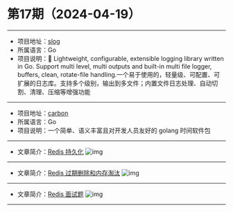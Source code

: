 # 第17期（2024-04-19）

---
- 项目地址：[slog](https://github.com/gookit/slog)
- 所属语言：Go
- 项目说明：📑 Lightweight, configurable, extensible logging library written in Go. Support multi level, multi outputs and built-in multi file logger, buffers, clean, rotate-file handling.一个易于使用的，轻量级、可配置、可扩展的日志库。支持多个级别，输出到多文件；内置文件日志处理、自动切割、清理、压缩等增强功能
---
- 项目地址：[carbon](https://github.com/golang-module/carbon)
- 所属语言：Go
- 项目说明：一个简单、语义丰富且对开发人员友好的 golang 时间软件包
---
- 文章简介：[Redis 持久化](https://dunwu.github.io/blog/pages/4de901/)
![img](/weekly/static/images/2024-04-19/1713511025.png)
---
- 文章简介：[Redis 过期删除和内存淘汰](https://dunwu.github.io/blog/pages/ce0453/)
![img](/weekly/static/images/2024-04-19/1713512842.png)
---
- 文章简介：[Redis 面试题](https://dunwu.github.io/blog/pages/451b73/)
![img](/weekly/static/images/2024-04-19/1713514229.png)
---